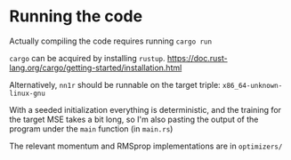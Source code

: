 # Running the code

Actually compiling the code requires running `cargo run`

`cargo` can be acquired by installing `rustup`.
https://doc.rust-lang.org/cargo/getting-started/installation.html

Alternatively, `nn1r` should be runnable on the target triple: `x86_64-unknown-linux-gnu`

With a seeded initialization everything is deterministic, and the training for the target MSE takes a bit long, so I'm also pasting the output of the program under the `main` function (in `main.rs`)

The relevant momentum and RMSprop implementations are in `optimizers/`
